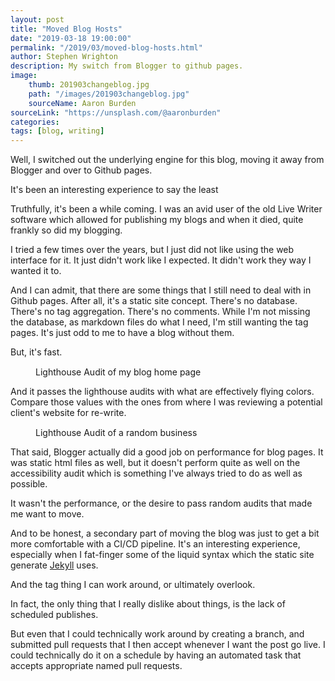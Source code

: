 ```yaml
---
layout: post
title: "Moved Blog Hosts"
date: "2019-03-18 19:00:00"
permalink: "/2019/03/moved-blog-hosts.html"
author: Stephen Wrighton
description: My switch from Blogger to github pages.
image:
    thumb: 201903changeblog.jpg
    path: "/images/201903changeblog.jpg"
    sourceName: Aaron Burden
sourceLink: "https://unsplash.com/@aaronburden"
categories:
tags: [blog, writing]
---
```


Well, I switched out the underlying engine for this blog, moving it away from Blogger and over to Github pages. 

It's been an interesting experience to say the least

Truthfully, it's been a while coming. I was an avid user of the old Live Writer software which allowed for publishing my blogs and when it died, quite frankly so did my blogging.  

I tried a few times over the years, but I just did not like using the web interface for it.  It just didn't work like I expected. It didn't work they way I wanted it to. 

And I can admit, that there are some things that I still need to deal with in Github pages. After all, it's a static site concept. There's no database. There's no tag aggregation. There's no comments. While I'm not missing the database, as markdown files do what I need, I'm still wanting the tag pages. It's just odd to me to have a blog without them.

But, it's fast.  

<figure class='oncenter'>
<img src="data:image/gif;base64,R0lGODlhAQABAIAAAAAAAP///yH5BAEAAAAALAAAAAABAAEAAAIBRAA7" data-src="{{"/images/lighthouse-home.jpg" | relative_url }}" alt="Lighthouse Audit of my blog home page" />
<figcaption>Lighthouse Audit of my blog home page</figcaption>
</figure>

And it passes the lighthouse audits with what are effectively flying colors.  Compare those values with the ones from where I was reviewing a potential client's website for re-write. 

<figure class='oncenter'>
<img src="data:image/gif;base64,R0lGODlhAQABAIAAAAAAAP///yH5BAEAAAAALAAAAAABAAEAAAIBRAA7" data-src="{{"/images/lighthouse-business.jpg" | relative_url }}" alt="Lighthouse Audit of a random business website" />
<figcaption>Lighthouse Audit of a random business</figcaption>
</figure>

That said, Blogger actually did a good job on performance for blog pages. It was static html files as well, but it doesn't perform quite as well on the accessibility audit which is something I've always tried to do as well as possible. 

It wasn't the performance, or the desire to pass random audits that made me want to move. 

And to be honest, a secondary part of moving the blog was just to get a bit more comfortable with a CI/CD pipeline. It's an interesting experience, especially when I fat-finger some of the liquid syntax which the static site generate [Jekyll](https://www.jekyllrb.com) uses.

And the tag thing I can work around, or ultimately overlook. 

In fact, the only thing that I really dislike about things, is the lack of scheduled publishes. 

But even that I could technically work around by creating a branch, and submitted pull requests that I then accept whenever I want the post go live. I could technically do it on a schedule by having an automated task that accepts appropriate named pull requests. 